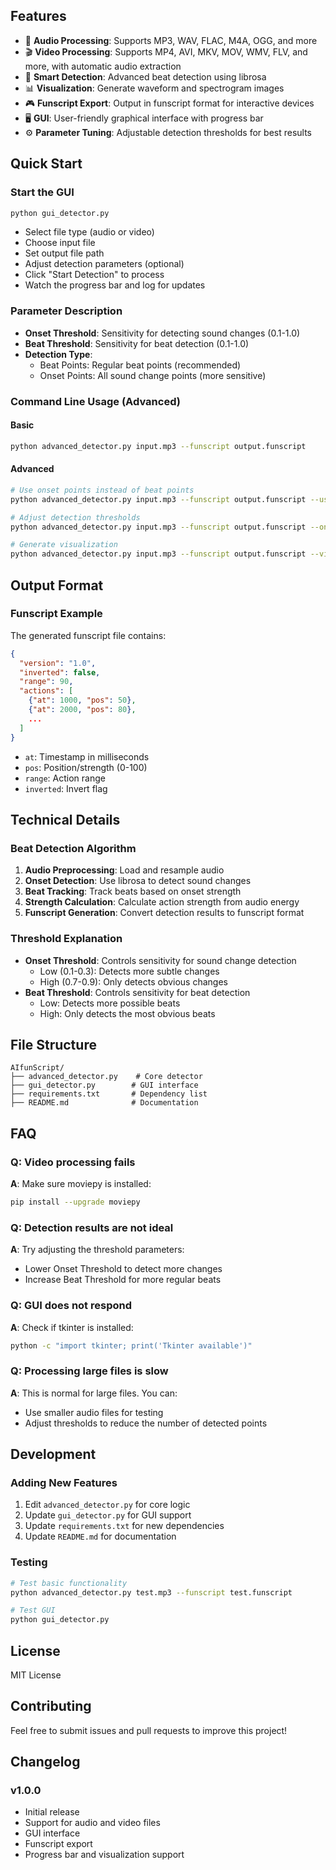 ## Features

- 🎵 **Audio Processing**: Supports MP3, WAV, FLAC, M4A, OGG, and more
- 🎬 **Video Processing**: Supports MP4, AVI, MKV, MOV, WMV, FLV, and more, with automatic audio extraction
- 🎯 **Smart Detection**: Advanced beat detection using librosa
- 📊 **Visualization**: Generate waveform and spectrogram images
- 🎮 **Funscript Export**: Output in funscript format for interactive devices
- 🖥️ **GUI**: User-friendly graphical interface with progress bar
- ⚙️ **Parameter Tuning**: Adjustable detection thresholds for best results

## Quick Start

### Start the GUI
```bash
python gui_detector.py
```

- Select file type (audio or video)
- Choose input file
- Set output file path
- Adjust detection parameters (optional)
- Click "Start Detection" to process
- Watch the progress bar and log for updates

### Parameter Description
- **Onset Threshold**: Sensitivity for detecting sound changes (0.1-1.0)
- **Beat Threshold**: Sensitivity for beat detection (0.1-1.0)
- **Detection Type**:
  - Beat Points: Regular beat points (recommended)
  - Onset Points: All sound change points (more sensitive)

### Command Line Usage (Advanced)

#### Basic
```bash
python advanced_detector.py input.mp3 --funscript output.funscript
```

#### Advanced
```bash
# Use onset points instead of beat points
python advanced_detector.py input.mp3 --funscript output.funscript --use-onset

# Adjust detection thresholds
python advanced_detector.py input.mp3 --funscript output.funscript --onset-threshold 0.3 --beat-threshold 0.7

# Generate visualization
python advanced_detector.py input.mp3 --funscript output.funscript --visualize
```

## Output Format

### Funscript Example
The generated funscript file contains:
```json
{
  "version": "1.0",
  "inverted": false,
  "range": 90,
  "actions": [
    {"at": 1000, "pos": 50},
    {"at": 2000, "pos": 80},
    ...
  ]
}
```
- `at`: Timestamp in milliseconds
- `pos`: Position/strength (0-100)
- `range`: Action range
- `inverted`: Invert flag

## Technical Details

### Beat Detection Algorithm
1. **Audio Preprocessing**: Load and resample audio
2. **Onset Detection**: Use librosa to detect sound changes
3. **Beat Tracking**: Track beats based on onset strength
4. **Strength Calculation**: Calculate action strength from audio energy
5. **Funscript Generation**: Convert detection results to funscript format

### Threshold Explanation
- **Onset Threshold**: Controls sensitivity for sound change detection
  - Low (0.1-0.3): Detects more subtle changes
  - High (0.7-0.9): Only detects obvious changes
- **Beat Threshold**: Controls sensitivity for beat detection
  - Low: Detects more possible beats
  - High: Only detects the most obvious beats

## File Structure

```
AIfunScript/
├── advanced_detector.py    # Core detector
├── gui_detector.py        # GUI interface
├── requirements.txt       # Dependency list
├── README.md              # Documentation
```

## FAQ

### Q: Video processing fails
**A**: Make sure moviepy is installed:
```bash
pip install --upgrade moviepy
```

### Q: Detection results are not ideal
**A**: Try adjusting the threshold parameters:
- Lower Onset Threshold to detect more changes
- Increase Beat Threshold for more regular beats

### Q: GUI does not respond
**A**: Check if tkinter is installed:
```bash
python -c "import tkinter; print('Tkinter available')"
```

### Q: Processing large files is slow
**A**: This is normal for large files. You can:
- Use smaller audio files for testing
- Adjust thresholds to reduce the number of detected points

## Development

### Adding New Features
1. Edit `advanced_detector.py` for core logic
2. Update `gui_detector.py` for GUI support
3. Update `requirements.txt` for new dependencies
4. Update `README.md` for documentation

### Testing
```bash
# Test basic functionality
python advanced_detector.py test.mp3 --funscript test.funscript

# Test GUI
python gui_detector.py
```

## License

MIT License

## Contributing

Feel free to submit issues and pull requests to improve this project!

## Changelog

### v1.0.0
- Initial release
- Support for audio and video files
- GUI interface
- Funscript export
- Progress bar and visualization support 
